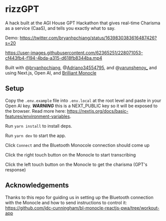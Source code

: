 # rizzGPT

A hack built at the AGI House GPT Hackathon that gives real-time Charisma as a service (CaaS), and tells you exactly what to say.

Demo: https://twitter.com/bryanhpchiang/status/1639830383616487426?s=20

https://user-images.githubusercontent.com/62365251/228071053-cf443fb4-f194-4bda-a315-d618fb8344ba.mp4


Built with @[bryanhpchiang](https://twitter.com/bryanhpchiang), @[Adriano34554795](https://twitter.com/Adriano34554795), and @[varunshenoy_](https://twitter.com/varunshenoy_) and using Next.js, Open AI, and [Brilliant Monocle](https://www.brilliantmonocle.com/)

## Setup
Copy the `.env.example` file into `.env.local` at the root level and paste in your Open AI key. ***WARNING*** this is a NEXT_PUBLIC key so it will be exposed to the browser. Read more here: https://nextjs.org/docs/basic-features/environment-variables. 

Run `yarn install` to install deps.

Run `yarn dev` to start the app.

Click `Connect` and the Bluetooth Monocole connection should come up

Click the right touch button on the Monocle to start transcribing

Click the left touch button on the Monocle to get the charisma (GPT's response)

## Acknowledgements

Thanks to this repo for guiding us in setting up the Bluetooth connection with the Monocle and how to send instructions to control it: https://github.com/jdc-cunningham/bl-monocle-reactjs-pwa/tree/workout-app
